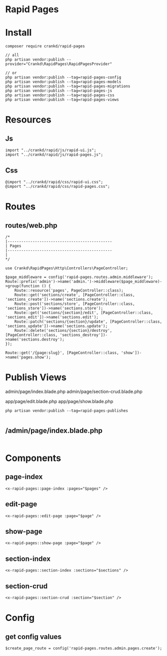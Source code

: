 # Rapid Pages

# Install

```
composer require crankd/rapid-pages
```

```
// all
php artisan vendor:publish --provider="Crankd\RapidPages\RapidPagesProvider"

// or
php artisan vendor:publish --tag=rapid-pages-config
php artisan vendor:publish --tag=rapid-pages-models
php artisan vendor:publish --tag=rapid-pages-migrations
php artisan vendor:publish --tag=rapid-pages-js
php artisan vendor:publish --tag=rapid-pages-css
php artisan vendor:publish --tag=rapid-pages-views

```

# Resources

## Js

```
import "../crankd/rapid/js/rapid-ui.js";
import "../crankd/rapid/js/rapid-pages.js";
```

## Css

```
@import "../crankd/rapid/css/rapid-ui.css";
@import "../crankd/rapid/css/rapid-pages.css";
```

# Routes

## routes/web.php

```
/*
|----------------------------------------------
| Pages
|----------------------------------------------
|
*/

use Crankd\RapidPages\Http\Controllers\PageController;

$page_middleware = config('rapid-pages.routes.admin.middleware');
Route::prefix('admin')->name('admin.')->middleware($page_middleware)->group(function () {
    Route::resource('pages', PageController::class);
    Route::get('sections/create', [PageController::class, 'sections_create'])->name('sections.create');
    Route::post('sections/store', [PageController::class, 'sections_store'])->name('sections.store');
    Route::get('sections/{section}/edit', [PageController::class, 'sections_edit'])->name('sections.edit');
    Route::patch('sections/{section}/update', [PageController::class, 'sections_update'])->name('sections.update');
    Route::delete('sections/{section}/destroy', [PageController::class, 'sections_destroy'])->name('sections.destroy');
});

Route::get('/{page:slug}', [PageController::class, 'show'])->name('pages.show');

```

# Publish Views

admin/page/index.blade.php
admin/page/section-crud.blade.php

app/page/edit.blade.php
app/page/show.blade.php

```
php artisan vendor:publish --tag=rapid-pages-publishes


```

## /admin/page/index.blade.php

```

```

# Components

## page-index

```
<x-rapid-pages::page-index :pages="$pages" />
```

## edit-page

```
<x-rapid-pages::edit-page :page="$page" />
```

## show-page

```
<x-rapid-pages::show-page :page="$page" />
```

## section-index

```
<x-rapid-pages::section-index :sections="$sections" />
```

## section-crud

```
<x-rapid-pages::section-crud :section="$section" />
```

# Config

## get config values

```
$create_page_route = config('rapid-pages.routes.admin.pages.create');
```
